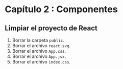 # Capítulo 2 : Componentes

## Limpiar el proyecto de React

1. Borrar la carpeta `public`.
2. Borrar el archivo `react.svg`.
3. Borrar el archivo `App.css`.
4. Borrar el archivo `App.jsx`.
5. Borrar el archivo `index.css`.